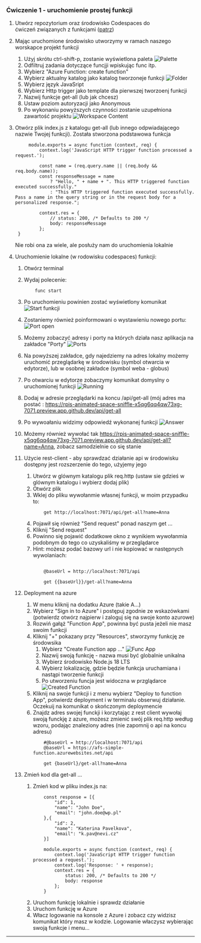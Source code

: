 ### Ćwiczenie 1 - uruchomienie prostej funkcji
1. Utwórz repozytorium oraz środowisko Codespaces do ćwiczeń związanych z funkcjami ([patrz](environment.md))
2. Mając uruchomione środowisko utworzymy w ramach naszego worskapce projekt funkcji
   1. Użyj skrótu ctrl-shift-p, zostanie wyświetlona paleta ![Palette](images/environment/new-function-project.png)
   2. Odfiltruj zadania dotyczące funcjji wpiskując func itp.
   3. Wybierz "Azure Function: create function"
   4. Wybierz aktualny katalog jako katalog tworzoneje funkcji ![Folder](images/functions/create-project.png)
   5. Wybierz język JavaSript
   6. Wybierz Http trigger jako template dla pierwszej tworzoenj funkcji
   7. Nazwij funkcje get-all (lub jak chcesz)
   8. Ustaw poziom autoryzacji jako Anonymous
   9. Po wykonaniu powyższych czynności zostanie uzupełniona zawartość projektu ![Workspace Content](images/functions/create-workspace-content.png)

3. Otwórz plik index.js z katalogu get-all (lub innego odpwiadającego nazwie Twojej funkcji). Została stworzona podstawowa funkcja
   
   ```
        module.exports = async function (context, req) {
            context.log('JavaScript HTTP trigger function processed a request.');

            const name = (req.query.name || (req.body && req.body.name));
            const responseMessage = name
                ? "Hello, " + name + ". This HTTP triggered function executed successfully."
                : "This HTTP triggered function executed successfully. Pass a name in the query string or in the request body for a personalized response.";

            context.res = {
                // status: 200, /* Defaults to 200 */
                body: responseMessage
            };
    }
   ```

    Nie robi ona za wiele, ale posłuży nam do uruchomienia lokalnie

4. Uruchomienie lokalne (w rodowisku codespaces) funkcji:
    1. Otwórz terminal
    2. Wydaj polecenie:
 
        ``` 
            func start
        ``` 

    3. Po uruchomieniu powinien zostać wyświetlony komunikat ![Start funkcji](images/functions/func-start.png)
    4. Zostaniemy również poinformowani o wystawieniu nowego portu: ![Port open](images/functions/port-open.png)
    5. Możemy zobaczyć adresy i porty na których działa nasz aplikacja na zakładce "Porty" ![Ports](images/functions/ports.png)
    6. Na powyższej zakładce, gdy najedziemy na adres lokalny możemy uruchomić przeglądarkę w środowisku (symbol otwarcia w edytorze), lub w osobnej zakładce (symbol weba - globus)
    7. Po otwarciu w edytorze zobaczymy komunikat domyslny o uruchomionej funkcji ![Running](images/functions/running-function.png)
    8. Dodaj w adresie przeglądarki na koncu /api/get-all (mój adres ma postać : https://rpis-animated-space-sniffle-x5qg6qq4qw73xg-7071.preview.app.github.dev/api/get-all
    9. Po wywoałaniu widzimy odpowiedź wykonanej funkcji ![Answer](images/functions/function-simple-answer.png)
    10. Możemy również wywołać tak https://rpis-animated-space-sniffle-x5qg6qq4qw73xg-7071.preview.app.github.dev/api/get-all?name=Anna, zobacz samodzielnie co się stanie
    11. Użycie rest-client - aby sprawdzać działanie api w środowisku dostępny jest rozszerzenie do tego, użyjemy jego
        1.  Utwórz w glównym katalogu plik req.http (ustaw sie gdzieś w glównym katalogu i wybierz dodaj plik)
        2.  Otwórz plik
        3.  Wklej do pliku wywołanmie własnej funkcji, w moim przypadku to:
            ```
                get http://localhost:7071/api/get-all?name=Anna
            ```
        4. Pojawił się również "Send request" ponad naszym get ...
        5. Kliknij "Send request"
        6. Powinno się pojawić dodatkowe okno z wynikiem wywołanmia podobnym do tego co uzyskaliśmy w przeglądarce
        7. Hint: możesz podać bazowy url i nie kopiować w następnych wywolaniach:
            ```

                @baseUrl = http://localhost:7071/api

                get {{baseUrl}}/get-all?name=Anna

            ```
    12. Deployment na azure
        1.  W menu kliknij na dodatku Azure (takie A...)
        2.  Wybierz "Sign in to Azure" i postępuj zgodnie ze wskazówkami (potwierdz otwórz najpierw i zaloguj się na swoje konto azurowe)
        3.  Rozwiń gałąż "Function App", powinna być pusta jeżeli nie masz swoim funkcji
        4.  Kliknij "+" pokazany przy "Resources", stworzymy funkcję ze środowsika
            1.  Wybierz "Create Function app ..." ![Func App](images/functions/component-choose.png)
            2.  Nazwij swoją funkcję - nazwa musi być globalnie unikalna
            3.  Wybierz środowisko Node.js 18 LTS
            4.  Wybierz lokalizację, gdzie będzie funkcja uruchamiana i nastąpi tworzenie funkcji
            5.  Po utworzeniu funcja jest widoczna w przglądarce ![Created Function](images/functions/visible-created-function.png)
        5. Kliknij na swoje funkcji i z menu wybierz "Deploy to function App", potwierdz deployment i w terminalu obserwuj działanie. Oczekuij na komunikat o skończonym deploymencie
        6. Znajdz adres swojej funckji i korzytając z rest client wywołaj swoją funckję z azure, możesz zmienić swój plik req.http według wzoru, podając znaleziony adres (nie zapomnij o api na koncu adresu)
            ```
                #@baseUrl = http://localhost:7071/api
                @baseUrl = https://afs-simple-function.azurewebsites.net/api

                get {baseUrl}/get-all?name=Anna

            ```
    13. Zmień kod dla get-all ...
        1.  Zmień kod w pliku index.js na:
            ```
                const response = [{
                    "id": 1,
                    "name": "John Doe",
                    "email": "john.doe@wp.pl"
                },{
                    "id": 2,
                    "name": "Katerina Pavelkova",
                    "email": "k.pav@nevi.cz"
                }]

                module.exports = async function (context, req) {
                    context.log('JavaScript HTTP trigger function processed a request.');
                    context.log('Response: ' + response);
                    context.res = {
                        status: 200, /* Defaults to 200 */
                        body: response
                    }; 
                }
            ```
        2. Uruchom funkcję lokalnie i sprawdz działanie
        3. Uruchom funkcję w Azure
        4. Włacz logowanie na konsole z Azure i zobacz czy widzisz komunikat który masz w kodzie. Logowanie właczysz wybierając swoją funkcje i menu...
   
---